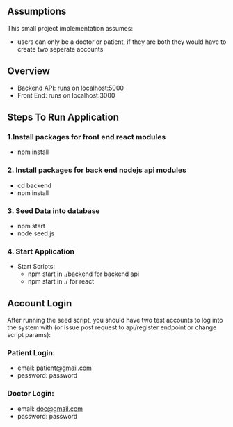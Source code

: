 
## Assumptions
This small project implementation assumes:
- users can only be a doctor or patient, if they are both they would have to create two seperate accounts


## Overview
- Backend API: runs on localhost:5000
- Front End: runs on localhost:3000
## Steps To Run Application

### 1.Install packages for front end react modules
- npm install
### 2. Install packages for back end nodejs api modules
- cd backend
- npm install
### 3. Seed Data into database
- npm start
- node seed.js
### 4. Start Application
- Start Scripts:
  - npm start in ./backend for backend api
  - npm start in ./ for react

## Account Login
After running the seed script, you should have two test accounts to log into the system with (or issue post request to api/register endpoint or change script params):
### Patient Login:
- email: patient@gmail.com
- password: password
### Doctor Login:
- email: doc@gmail.com
- password: password
